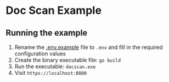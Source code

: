 # Doc Scan Example

## Running the example

1. Rename the [.env.example](.env.example) file to `.env` and fill in the required configuration values
1. Create the binary executable file: `go build`
1. Run the executable: `docscan.exe`
1. Visit `https://localhost:8080`